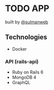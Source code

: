 # TODO APP

built by [@sulmanweb](https://sulmanweb.com)

## Technologies

- Docker

### API (rails-api)
- Ruby on Rails 6
- MongoDB 4
- GraphQL